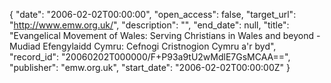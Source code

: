 {
  "date": "2006-02-02T00:00:00", 
  "open_access": false, 
  "target_url": "http://www.emw.org.uk/", 
  "description": "", 
  "end_date": null, 
  "title": "Evangelical Movement of Wales: Serving Christians in Wales and beyond - Mudiad Efengylaidd Cymru: Cefnogi Cristnogion Cymru a'r byd", 
  "record_id": "20060202T000000/F+P93a9tU2wMdlE7GsMCAA==", 
  "publisher": "emw.org.uk", 
  "start_date": "2006-02-02T00:00:00Z"
}

